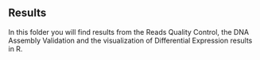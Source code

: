 ## Results

In this folder you will find results from the Reads Quality Control, the DNA Assembly Validation and the visualization of Differential Expression results in R.
